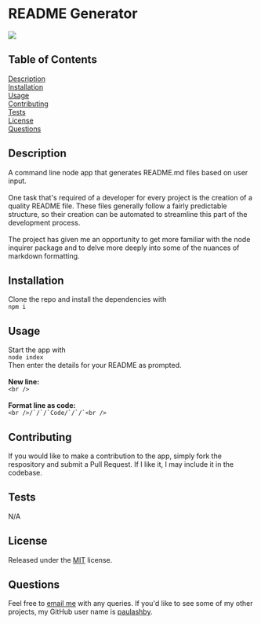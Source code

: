 # README Generator

  [<img src="https://img.shields.io/badge/License-MIT-yellow.svg">](https://opensource.org/licenses/MIT)

  ## Table of Contents

  [Description](#description)<br />[Installation](#installation)<br />[Usage](#usage)<br />[Contributing](#contributing)<br />[Tests](#tests)<br />[License](#license)<br />[Questions](#questions)<br />

  ## Description

  A command line node app that generates README.md files based on user input.<br /><br />One task that's required of a developer for every project is the creation of a quality README file. These files generally follow a fairly predictable structure, so their creation can be automated to streamline this part of the development process.<br /><br />The project has given me an opportunity to get more familiar with the node inquirer package and to delve more deeply into some of the nuances of markdown formatting.
  
  ## Installation
  
  Clone the repo and install the dependencies with<br />```npm i```
  
  ## Usage
  
  Start the app with<br />```node index```<br />Then enter the details for your README as prompted.<br /><br />**New line:**<br />```<br />```<br /><br />**Format line as code:**<br />```<br />/`/`/`Code/`/`/`<br />```<br />
  
  ## Contributing
  
  If you would like to make a contribution to the app, simply fork the respository and submit a Pull Request. If I like it, I may include it in the codebase.
  
  ## Tests
  
  N/A
  
  ## License
  
  Released under the [MIT](https://opensource.org/licenses/MIT) license.
  
  ## Questions
  
  Feel free to [email me](mailto:paul@primitive.co?subject=README%20Generator%20query%20from%20GitHub) with any queries. If you'd like to see some of my other projects, my GitHub user name is [paulashby](https://github.com/paulashby).